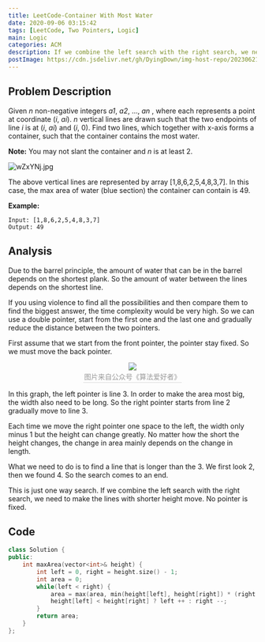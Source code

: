 ```yaml
---
title: LeetCode-Container With Most Water
date: 2020-09-06 03:15:42
tags: [LeetCode, Two Pointers, Logic]
main: Logic
categories: ACM
description: If we combine the left search with the right search, we need to make the lines with shorter height move.
postImage: https://cdn.jsdelivr.net/gh/DyingDown/img-host-repo/202306212039909.gif
---
```


## Problem Description

Given *n* non-negative integers *a1*, *a2*, …, *an* , where each represents a point at coordinate (*i*, *ai*). *n* vertical lines are drawn such that the two endpoints of line *i* is at (*i*, *ai*) and (*i*, 0). Find two lines, which together with x-axis forms a container, such that the container contains the most water.

**Note:** You may not slant the container and *n* is at least 2.

![wZxYNj.jpg](https://s1.ax1x.com/2020/09/06/wZxYNj.jpg)

The above vertical lines are represented by array [1,8,6,2,5,4,8,3,7]. In this case, the max area of water (blue section) the container can contain is 49.

**Example:**

```
Input: [1,8,6,2,5,4,8,3,7]
Output: 49
```

## Analysis

Due to the barrel principle, the amount of water that can be in the barrel depends on the shortest plank. So the amount of water between the lines depends on the shortest line.

If you using violence to find all the possibilities and then compare them to find the biggest answer, the time complexity would be very high. So we can use a double pointer, start from the first one and the last one and gradually reduce the distance between the two pointers.

First assume that we start from the front pointer, the pointer stay fixed. So we must move the back pointer.

<center>    <img src="https://s1.ax1x.com/2020/09/06/wePMgs.png">    <br>    <div style="color:orange; border-bottom: 1px solid #d9d9d9;    display: inline-block;    color: #999;    padding: 2px;">图片来自公众号《算法爱好者》</div></center>

In this graph, the left pointer is line 3. In order to make the area most big, the width also need to be long. So the right pointer starts from line 2 gradually move to line 3.

Each time we move the right pointer one space to the left, the width only minus 1 but the height can change greatly. No matter how the short the height changes, the change in area mainly depends on the change in length.

What we need to do is to find a line that is longer than the 3. We first look 2, then we found 4. So the search comes to an end.

This is just one way search. If we combine the left search with the right search, we need to make the lines with shorter height move. No pointer is fixed.

## Code

```c++
class Solution {
public:
    int maxArea(vector<int>& height) {
        int left = 0, right = height.size() - 1;
        int area = 0;
        while(left < right) {
            area = max(area, min(height[left], height[right]) * (right - left));
            height[left] < height[right] ? left ++ : right --;
        }
        return area;
    }
};
```